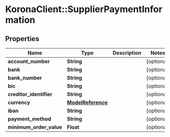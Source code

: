# KoronaClient::SupplierPaymentInformation

## Properties
Name | Type | Description | Notes
------------ | ------------- | ------------- | -------------
**account_number** | **String** |  | [optional] 
**bank** | **String** |  | [optional] 
**bank_number** | **String** |  | [optional] 
**bic** | **String** |  | [optional] 
**creditor_identifier** | **String** |  | [optional] 
**currency** | [**ModelReference**](ModelReference.md) |  | [optional] 
**iban** | **String** |  | [optional] 
**payment_method** | **String** |  | [optional] 
**minimum_order_value** | **Float** |  | [optional] 


